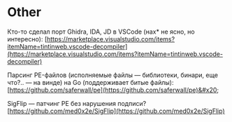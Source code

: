 # Other

Кто-то сделал порт Ghidra, IDA, JD в VSCode (нах\* не ясно, но интересно): [https://marketplace.visualstudio.com/items?itemName=tintinweb.vscode-decompiler](https://marketplace.visualstudio.com/items?itemName=tintinweb.vscode-decompiler)

Парсинг PE-файлов (исполняемые файлы — библиотеки, бинари, еще что?.. — на винде) на Go (поддерживает битые файлы): [https://github.com/saferwall/pe](https://github.com/saferwall/pe)&#x20;

SigFlip — патчинг PE без нарушения подписи? [https://github.com/med0x2e/SigFlip](https://github.com/med0x2e/SigFlip)
